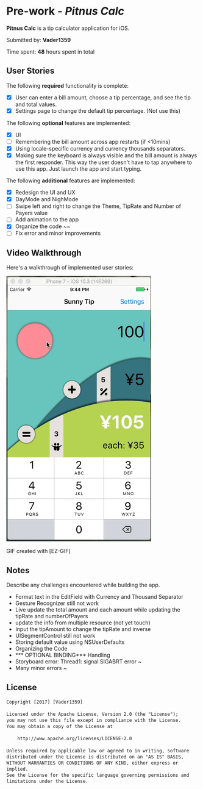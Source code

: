 # Pre-work - *Pitnus Calc*

**Pitnus Calc** is a tip calculator application for iOS.

Submitted by: **Vader1359**

Time spent: **48** hours spent in total

## User Stories

The following **required** functionality is complete:

* [x] User can enter a bill amount, choose a tip percentage, and see the tip and total values.
* [x] Settings page to change the default tip percentage. (Not use this)

The following **optional** features are implemented:
* [x] UI
* [ ] Remembering the bill amount across app restarts (if <10mins)
* [x] Using locale-specific currency and currency thousands separators.
* [x] Making sure the keyboard is always visible and the bill amount is always the first responder. This way the user doesn't have to tap anywhere to use this app. Just launch the app and start typing.

The following **additional** features are implemented:

- [x] Redesign the UI and UX
- [x] DayMode and NighMode
- [ ] Swipe left and right to change the Theme, TipRate and Number of Payers value
- [ ] Add animation to the app
- [x] Organize the code ~~
- [ ] Fix error and minor improvements

## Video Walkthrough 

Here's a walkthrough of implemented user stories:

<img src='https://github.com/vader1359/SunnyTip/blob/master/SunnyTipPreview.gif' title='Video Walkthrough' width='' alt='Video Walkthrough' />

GIF created with [EZ-GIF]

## Notes

Describe any challenges encountered while building the app.
- Format text in the EditField with Currency and Thousand Separator
- Gesture Recognizer still not work
- Live update the total amount and each amount while updating the tipRate and numberOfPayers
- update the info from multiple resource (not yet touch)
- Input the tipAmount to change the tipRate and inverse
- UISegmentControl still not work
- Storing default value using NSUserDefaults
- Organizing the Code
- *** OPTIONAL BINDING*** Handling
- Storyboard error: Thread1: signal SIGABRT error ~
- Many minor errors ~

## License

    Copyright [2017] [Vader1359]

    Licensed under the Apache License, Version 2.0 (the "License");
    you may not use this file except in compliance with the License.
    You may obtain a copy of the License at

        http://www.apache.org/licenses/LICENSE-2.0

    Unless required by applicable law or agreed to in writing, software
    distributed under the License is distributed on an "AS IS" BASIS,
    WITHOUT WARRANTIES OR CONDITIONS OF ANY KIND, either express or implied.
    See the License for the specific language governing permissions and
    limitations under the License.
